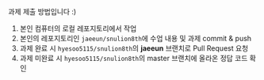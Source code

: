 과제 제출 방법입니다 :)

1. 본인 컴퓨터의 로컬 레포지토리에서 작업
2. 본인의 레포지토리인 `jaeeun/snulion8th`에 수업 내용 및 과제 commit & push
3. 과제 완료 시 `hyesoo5115/snulion8th`의 **jaeeun** 브랜치로 Pull Request 요청
4. 과제 미완료 시 `hyesoo5115/snulion8th`의 master 브랜치에 올라온 정답 코드 확인
